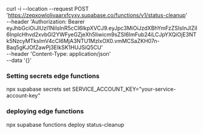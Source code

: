 curl -i --location --request POST 'https://zepxowlolivaarxfcyxy.supabase.co/functions/v1/status-cleanup' \
  --header 'Authorization: Bearer eyJhbGciOiJIUzI1NiIsInR5cCI6IkpXVCJ9.eyJpc3MiOiJzdXBhYmFzZSIsInJlZiI6InplcHhvd2xvbGl2YWFyeGZjeXh5Iiwicm9sZSI6ImFub24iLCJpYXQiOjE3NTk5NzcyMTksImV4cCI6MjA3NTU1MzIxOX0.vmMCSaZKH07n-Baq5gKJOfZawPj3EIkSK1HUJSiQ5CU' \
  --header 'Content-Type: application/json' \
  --data '{}'


### Setting secrets edge functions
npx supabase secrets set SERVICE_ACCOUNT_KEY="your-service-account-key"

### deploying edge functions
npx supabase functions deploy status-cleanup